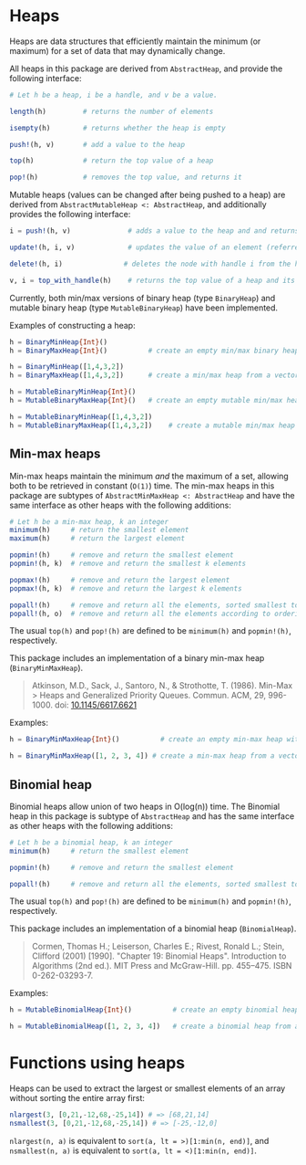 # Heaps

Heaps are data structures that efficiently maintain the minimum (or
maximum) for a set of data that may dynamically change.

All heaps in this package are derived from `AbstractHeap`, and provide
the following interface:

```julia
# Let h be a heap, i be a handle, and v be a value.

length(h)         # returns the number of elements

isempty(h)        # returns whether the heap is empty

push!(h, v)       # add a value to the heap

top(h)            # return the top value of a heap

pop!(h)           # removes the top value, and returns it

```

Mutable heaps (values can be changed after being pushed to a heap) are
derived from `AbstractMutableHeap <: AbstractHeap`, and additionally
provides the following interface:

```julia
i = push!(h, v)              # adds a value to the heap and and returns a handle to v

update!(h, i, v)             # updates the value of an element (referred to by the handle i)

delete!(h, i)               # deletes the node with handle i from the heap

v, i = top_with_handle(h)    # returns the top value of a heap and its handle
```

Currently, both min/max versions of binary heap (type `BinaryHeap`) and
mutable binary heap (type `MutableBinaryHeap`) have been implemented.

Examples of constructing a heap:

```julia
h = BinaryMinHeap{Int}()
h = BinaryMaxHeap{Int}()          # create an empty min/max binary heap of integers

h = BinaryMinHeap([1,4,3,2])
h = BinaryMaxHeap([1,4,3,2])      # create a min/max heap from a vector

h = MutableBinaryMinHeap{Int}()
h = MutableBinaryMaxHeap{Int}()   # create an empty mutable min/max heap

h = MutableBinaryMinHeap([1,4,3,2])
h = MutableBinaryMaxHeap([1,4,3,2])    # create a mutable min/max heap from a vector
```

## Min-max heaps
Min-max heaps maintain the minimum _and_ the maximum of a set,
allowing both to be retrieved in constant (`O(1)`) time.
The min-max heaps in this package are subtypes of `AbstractMinMaxHeap <: AbstractHeap`
and have the same interface as other heaps with the following additions:
```julia
# Let h be a min-max heap, k an integer
minimum(h)     # return the smallest element
maximum(h)     # return the largest element

popmin!(h)     # remove and return the smallest element
popmin!(h, k)  # remove and return the smallest k elements

popmax!(h)     # remove and return the largest element
popmax!(h, k)  # remove and return the largest k elements

popall!(h)     # remove and return all the elements, sorted smallest to largest
popall!(h, o)  # remove and return all the elements according to ordering o
```
The usual `top(h)` and `pop!(h)` are defined to be `minimum(h)` and `popmin!(h)`,
respectively.

This package includes an implementation of a binary min-max heap (`BinaryMinMaxHeap`).
> Atkinson, M.D., Sack, J., Santoro, N., & Strothotte, T. (1986). Min-Max > Heaps and Generalized Priority Queues. Commun. ACM, 29, 996-1000.
> doi: [10.1145/6617.6621](https://doi.org/10.1145/6617.6621)

Examples:
```julia
h = BinaryMinMaxHeap{Int}()          # create an empty min-max heap with integer values

h = BinaryMinMaxHeap([1, 2, 3, 4]) # create a min-max heap from a vector
```

## Binomial heap
Binomial heaps allow union of two heaps in O(log(n)) time.
The Binomial heap in this package is subtype of `AbstractHeap`
and has the same interface as other heaps with the following additions:
```julia
# Let h be a binomial heap, k an integer
minimum(h)     # return the smallest element

popmin!(h)     # remove and return the smallest element

popall!(h)     # remove and return all the elements, sorted smallest to largest
```
The usual `top(h)` and `pop!(h)` are defined to be `minimum(h)` and `popmin!(h)`,
respectively.

This package includes an implementation of a binomial heap (`BinomialHeap`).
> Cormen, Thomas H.; Leiserson, Charles E.; Rivest, Ronald L.; Stein, Clifford (2001) [1990]. "Chapter 19: Binomial Heaps". Introduction to Algorithms (2nd ed.). MIT Press and McGraw-Hill. pp. 455–475. 
>ISBN 0-262-03293-7.

Examples:
```julia
h = MutableBinomialHeap{Int}()          # create an empty binomial heap with integer values

h = MutableBinomialHeap([1, 2, 3, 4])   # create a binomial heap from a vector
```

# Functions using heaps

Heaps can be used to extract the largest or smallest elements of an
array without sorting the entire array first:

```julia
nlargest(3, [0,21,-12,68,-25,14]) # => [68,21,14]
nsmallest(3, [0,21,-12,68,-25,14]) # => [-25,-12,0]
```

`nlargest(n, a)` is equivalent to `sort(a, lt = >)[1:min(n, end)]`, and
`nsmallest(n, a)` is equivalent to `sort(a, lt = <)[1:min(n, end)]`.
